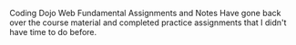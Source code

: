 Coding Dojo Web Fundamental Assignments and Notes
Have gone back over the course material and completed practice assignments that I didn't have time to do before.